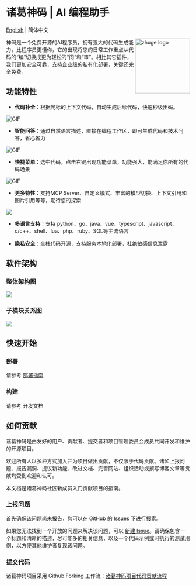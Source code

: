 # 诸葛神码 | AI 编程助手

[English](./README.md) | 简体中文

<img src="./assets/images/shenma_robot_logo_big.png" alt="zhuge logo" height="150px" align="right" />

神码是一个免费开源的AI程序员，拥有强大的代码生成能力，比程序员更懂你，它的出现将您的日常工作重点从代码的“编”切换成更为轻松的“问”和“审”。相比其它插件，我们更加安全可靠，支持企业级的私有化部署，关键还完全免费。

## 功能特性

- **代码补全**：根据光标的上下文代码，自动生成后续代码，快速秒级出码。

![GIF](./assets/readme/completion.gif)

- **智能问答**：通过自然语言描述，直接在编程工作区，即可生成代码和技术问答，省心省力

![GIF](./assets/images/readme/chat.gif)

- **快捷菜单**：选中代码，点击右键出现功能菜单，功能强大，能满足你所有的代码场景

![GIF](./assets/images/readme/right-menu.gif)

- **更多特性**：支持MCP Server、自定义模式、丰富的模型切换、上下文引用和图片引用等等，期待您的探索

<img src="./assets/images/readme/features.png">

- **多语言支持**：支持 python、go、java、vue、typescript、javascript、c/c++、shell、lua、php、ruby、SQL等主流语言

- **隐私安全**：全栈代码开源，支持服务本地化部署，杜绝敏感信息泄露

## 软件架构

### 整体架构图

<img src="./assets/images/readme/system.png">

### 子模块关系图

<img src="./assets/images/readme/subsystem.png">

## 快速开始

### 部署

请参考 [部署指南](/assets/docs/guide/zh-CN/installation/README.md)

### 构建

请参考 开发文档

## 如何贡献

诸葛神码是由友好的用户、贡献者、提交者和项目管理委员会成员共同开发和维护的开源项目。

欢迎所有人以多种方式加入并为项目做出贡献，不仅限于代码贡献。诸如上报问题、报告漏洞、提议新功能、改进文档、完善网站、组织活动或撰写博客文章等贡献均受到欢迎和认可。

本文档是诸葛神码社区新成员入门贡献项目的指南。

### 上报问题

首先确保该问题尚未报告，您可以在 GitHub 的 [Issues](https://github.com/zgsm-ai/zgsm/issues) 下进行搜索。

如果您无法找到一个开放的问题来解决该问题，可以 [新建 Issue](https://github.com/zgsm-ai/zgsm/issues/new/choose)。请确保包含一个标题和清晰的描述，尽可能多的相关信息，以及一个代码示例或可执行的测试用例，以方便其他维护者复现该问题。

### 提交代码

诸葛神码项目采用 Github Forking 工作流：[诸葛神码项目代码贡献流程](https://github.com/zgsm-ai/zgsm/blob/main/assets/docs/devel/zh-CN/fork.md)


